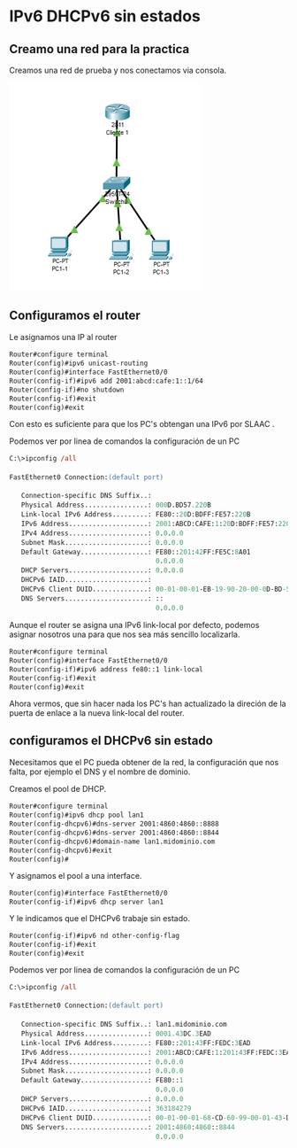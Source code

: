 # IPv6 DHCPv6 sin estados

## Creamo una red para la practica

Creamos una red de prueba y nos conectamos via consola.

![3 Routes](Imagenes/IPv6SinEstado.png)

## Configuramos el router

Le asignamos una IP al router

``` cisco ios
Router#configure terminal
Router(config)#ipv6 unicast-routing 
Router(config)#interface FastEthernet0/0
Router(config-if)#ipv6 add 2001:abcd:cafe:1::1/64
Router(config-if)#no shutdown 
Router(config-if)#exit
Router(config)#exit
```

Con esto es suficiente para que los PC's obtengan una IPv6 por SLAAC .

Podemos ver por linea de comandos la configuración de un PC

``` ps
C:\>ipconfig /all

FastEthernet0 Connection:(default port)

   Connection-specific DNS Suffix..: 
   Physical Address................: 000D.BD57.220B
   Link-local IPv6 Address.........: FE80::20D:BDFF:FE57:220B
   IPv6 Address....................: 2001:ABCD:CAFE:1:20D:BDFF:FE57:220B
   IPv4 Address....................: 0.0.0.0
   Subnet Mask.....................: 0.0.0.0
   Default Gateway.................: FE80::201:42FF:FE5C:8A01
                                     0.0.0.0
   DHCP Servers....................: 0.0.0.0
   DHCPv6 IAID.....................: 
   DHCPv6 Client DUID..............: 00-01-00-01-EB-19-90-20-00-0D-BD-57-22-0B
   DNS Servers.....................: ::
                                     0.0.0.0
```

Aunque el router se asigna una IPv6 link-local por defecto, podemos asignar nosotros una
para que nos sea más sencillo localizarla.

``` cisco ios
Router#configure terminal
Router(config)#interface FastEthernet0/0
Router(config-if)#ipv6 address fe80::1 link-local
Router(config-if)#exit
Router(config)#exit
```

Ahora vermos, que sin hacer nada los PC's han actualizado la direción de la puerta de enlace
a la nueva link-local del router.

## configuramos el DHCPv6 sin estado

Necesitamos que el PC pueda obtener de la red, la configuración que nos falta,
por ejemplo el DNS y el nombre de dominio.

Creamos el pool de DHCP.

``` cisco ios
Router#configure terminal
Router(config)#ipv6 dhcp pool lan1
Router(config-dhcpv6)#dns-server 2001:4860:4860::8888
Router(config-dhcpv6)#dns-server 2001:4860:4860::8844
Router(config-dhcpv6)#domain-name lan1.midominio.com
Router(config-dhcpv6)#exit
Router(config)#
```

Y asignamos el pool a una interface.

``` cisco ios
Router(config)#interface FastEthernet0/0
Router(config-if)#ipv6 dhcp server lan1
```

Y le indicamos que el DHCPv6 trabaje sin estado.

``` cisco ios
Router(config-if)#ipv6 nd other-config-flag 
Router(config-if)#exit
Router(config)#exit
```

Podemos ver por linea de comandos la configuración de un PC

``` ps
C:\>ipconfig /all

FastEthernet0 Connection:(default port)

   Connection-specific DNS Suffix..: lan1.midominio.com
   Physical Address................: 0001.43DC.3EAD
   Link-local IPv6 Address.........: FE80::201:43FF:FEDC:3EAD
   IPv6 Address....................: 2001:ABCD:CAFE:1:201:43FF:FEDC:3EAD
   IPv4 Address....................: 0.0.0.0
   Subnet Mask.....................: 0.0.0.0
   Default Gateway.................: FE80::1
                                     0.0.0.0
   DHCP Servers....................: 0.0.0.0
   DHCPv6 IAID.....................: 363184279
   DHCPv6 Client DUID..............: 00-01-00-01-68-CD-60-99-00-01-43-DC-3E-AD
   DNS Servers.....................: 2001:4860:4860::8844
                                     0.0.0.0
```
